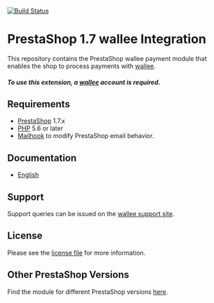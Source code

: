 [![Build Status](https://travis-ci.org/wallee-payment/prestashop-1.7.svg?branch=master)](https://travis-ci.org/wallee-payment/prestashop-1.7)



# PrestaShop 1.7 wallee Integration
This repository contains the PrestaShop wallee payment module that enables the shop to process payments with [wallee](https://www.wallee.com).

##### To use this extension, a [wallee](https://www.wallee.com) account is required.

## Requirements

* [PrestaShop](https://www.prestashop.com/) 1.7.x
* [PHP](http://php.net/) 5.6 or later
* [Mailhook](https://github.com/wallee-payment/prestashop-mailhook/releases) to modify PrestaShop email behavior.

## Documentation

* [English](https://plugin-documentation.wallee.com/wallee-payment/prestashop-1.7/1.2.11/docs/en/documentation.html)

## Support

Support queries can be issued on the [wallee support site](https://app-wallee.com/space/select?target=/support).

## License

Please see the [license file](https://github.com/wallee-payment/prestashop-1.7/blob/1.2.11/LICENSE) for more information.

## Other PrestaShop Versions

Find the module for different PrestaShop versions [here](../../../prestashop).
